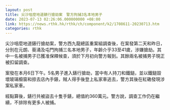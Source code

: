 ```yaml
---
layout: post
title: 尖沙咀麼地道錶行搶劫案　警方拘捕3名本地男子
date: 2023-07-13 02:26:06.000000000 +08:00
link: https://news.rthk.hk/rthk/ch/component/k2/1708611-20230713.htm
categories: rthk
---
```


尖沙咀麼地道錶行搶劫案，警方西九龍總區重案組調查後，在案發第二天和昨日，分別在元朗、葵涌及屯門拘捕三名本地男子，年齡介乎33至41歲，涉嫌搶劫。其中一名被捕男子已獲准保釋候查，須於下月初向警方報到。其餘兩名被捕男子現正被扣留調查。

案發在本月6日下午。5名男子進入錶行搶劫，當中有人持刀和鐵鎚，並以鐵鎚毀壞玻璃櫥窗和掠去店內手錶，賊人得手後登上私家車逃去，警方其後在紅磡發現涉案私家車。

經點算後，錶行共被盜去十隻手錶，總值約360萬元。警方說，調查工作仍在繼續，不排除有更多人被捕。
